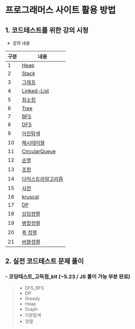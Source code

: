 # 프로그래머스 사이트 활용 방법

## 1. 코드테스트를 위한 강의 시청

- 강의 내용

| 구분 | 내용                                                                                                            |
| ---- | --------------------------------------------------------------------------------------------------------------- |
| 1    | [Heap](https://github.com/in-woong/JS-CodeTest/in-woong/JS-CodeTest/prgrms/lecture/heap.js)                   |
| 2    | [Stack](https://github.com/in-woong/JS-CodeTest/in-woong/JS-CodeTest/prgrms/lecture/stack.js)                 |
| 3    | [그래프](https://github.com/in-woong/JS-CodeTest/in-woong/JS-CodeTest/prgrms/lecture/graph.js)                |
| 4    | [Linked-List](https://github.com/in-woong/JS-CodeTest/in-woong/JS-CodeTest/prgrms/lecture/linked_list.js)     |
| 5    | [최소힙](https://github.com/in-woong/JS-CodeTest/in-woong/JS-CodeTest/prgrms/lecture/algorithm/Minheap.js)    |
| 6    | [Tree](https://github.com/in-woong/JS-CodeTest/in-woong/JS-CodeTest/prgrms/lecture/tree.js)                   |
| 7    | [BFS](https://github.com/in-woong/JS-CodeTest/in-woong/JS-CodeTest/prgrms/lecture/bfs.js)                     |
| 8    | [DFS](https://github.com/in-woong/JS-CodeTest/in-woong/JS-CodeTest/prgrms/lecture/dfs.js)                     |
| 9    | [이진탐색](https://github.com/in-woong/JS-CodeTest/in-woong/JS-CodeTest/prgrms/lecture/binarySearch.js)       |
| 10   | [해시테이블](https://github.com/in-woong/JS-CodeTest/in-woong/JS-CodeTest/prgrms/lecture/hashtable.js)        |
| 11   | [CircularQueue](https://github.com/in-woong/JS-CodeTest/in-woong/JS-CodeTest/prgrms/lecture/circularqueue.js) |
| 12   | [순열](https://github.com/in-woong/JS-CodeTest/in-woong/JS-CodeTest/prgrms/lecture/combination.js)            |
| 13   | [조합](https://github.com/in-woong/JS-CodeTest/in-woong/JS-CodeTest/prgrms/lecture/permutation.js)            |
| 14   | [다익스트라알고리즘](https://github.com/in-woong/JS-CodeTest/in-woong/JS-CodeTest/prgrms/lecture/Dijstra.js)  |
| 15   | [사전](https://github.com/in-woong/JS-CodeTest/in-woong/JS-CodeTest/prgrms/lecture/dictionary.js)             |
| 16   | [kruscal](https://github.com/in-woong/JS-CodeTest/in-woong/JS-CodeTest/prgrms/lecture/kruscal.js)             |
| 17   | [DP](https://github.com/in-woong/JS-CodeTest/in-woong/JS-CodeTest/prgrms/lecture/dp.js)                       |
| 18   | [삽입정렬](https://github.com/in-woong/JS-CodeTest/in-woong/JS-CodeTest/prgrms/lecture/insert.js)             |
| 19   | [병합정렬](https://github.com/in-woong/JS-CodeTest/in-woong/JS-CodeTest/prgrms/lecture/merge.js)              |
| 20   | [퀵 정렬](https://github.com/in-woong/JS-CodeTest/in-woong/JS-CodeTest/prgrms/lecture/quick.js)               |
| 21   | [버블정렬](https://github.com/in-woong/JS-CodeTest/in-woong/JS-CodeTest/prgrms/lecture/bubble.js)             |

## 2. 실전 코드테스트 문제 풀이

### - 코딩테스트_고득점_kit (~5.23 / JS 풀이 가능 부분 완료)
> - DFS_BFS
> - DP
> - Greedy
> - Heap
> - Graph
> - 이분탐색
> - 정렬
